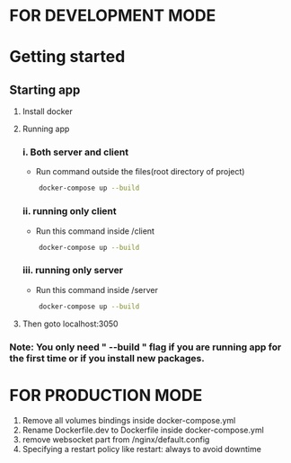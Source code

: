 # FOR DEVELOPMENT MODE

# Getting started

## Starting app

1. Install docker

2. Running app

   ### i. Both server and client

   -  Run command outside the files(root directory of project)

   ```bash
       docker-compose up --build
   ```

   ### ii. running only client

   -  Run this command inside /client

   ```bash
       docker-compose up --build
   ```

   ### iii. running only server

   -  Run this command inside /server

   ```bash
       docker-compose up --build
   ```

3. Then goto localhost:3050

### Note: You only need " --build " flag if you are running app for the first time or if you install new packages.

# FOR PRODUCTION MODE

1. Remove all volumes bindings inside docker-compose.yml
2. Rename Dockerfile.dev to Dockerfile inside docker-compose.yml
3. remove websocket part from /nginx/default.config
4. Specifying a restart policy like restart: always to avoid downtime
